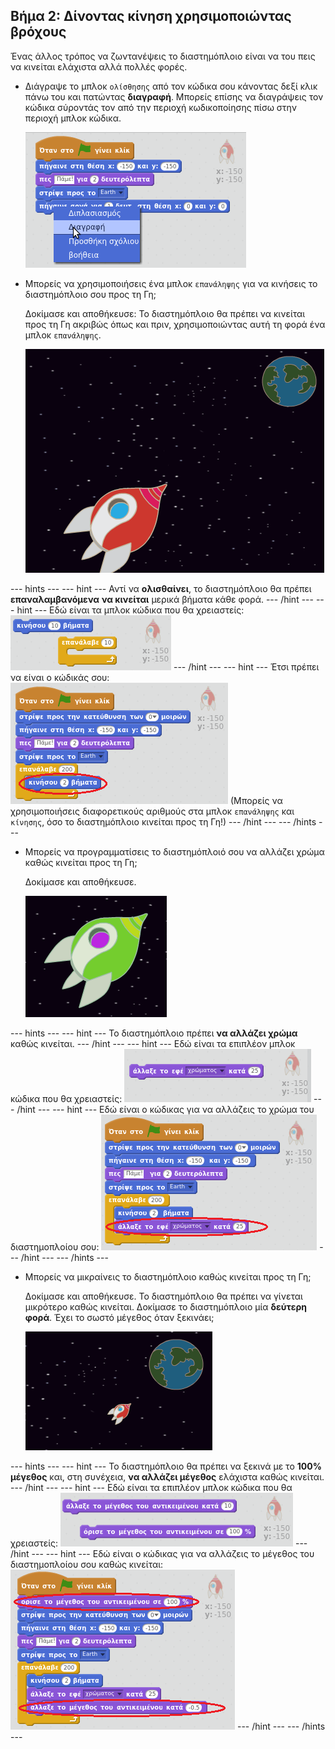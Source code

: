 ## Βήμα 2: Δίνοντας κίνηση χρησιμοποιώντας βρόχους

Ένας άλλος τρόπος να ζωντανέψεις το διαστημόπλοιο είναι να του πεις να κινείται ελάχιστα αλλά πολλές φορές.

+ Διάγραψε το μπλοκ `ολίσθησης` από τον κώδικα σου κάνοντας δεξί κλικ πάνω του και πατώντας **διαγραφή**. Μπορείς επίσης να διαγράψεις τον κώδικα σύροντάς τον από την περιοχή κωδικοποίησης πίσω στην περιοχή μπλοκ κώδικα.
    
    ![Διαγραφή του μπλοκ ολίσθησης](images/space-delete-glide.png)

+ Μπορείς να χρησιμοποιήσεις ένα μπλοκ `επανάληψης` για να κινήσεις το διαστημόπλοιο σου προς τη Γη;
    
    Δοκίμασε και αποθήκευσε: Το διαστημόπλοιο θα πρέπει να κινείται προς τη Γη ακριβώς όπως και πριν, χρησιμοποιώντας αυτή τη φορά ένα μπλοκ `επανάληψης`.
    
    ![Δοκιμάζοντας ένα κινούμενο σχέδιο διαστημόπλοιου](images/space-animate-stage.png)

--- hints --- --- hint --- Αντί να **ολισθαίνει**, το διαστημόπλοιο θα πρέπει **επαναλαμβανόμενα** **να κινείται** μερικά βήματα κάθε φορά. --- /hint --- --- hint --- Εδώ είναι τα μπλοκ κώδικα που θα χρειαστείς: ![Blocks for an animated spaceship](images/space-repeat-blocks.png) --- /hint --- --- hint --- Έτσι πρέπει να είναι ο κώδικάς σου: ![Code for an animated spaceship](images/space-repeat-code.png) (Μπορείς να χρησιμοποιήσεις διαφορετικούς αριθμούς στα μπλοκ `επανάληψης` και `κίνησης`, όσο το διαστημόπλοιο κινείται προς τη Γη!) --- /hint --- --- /hints ---

+ Μπορείς να προγραμματίσεις το διαστημόπλοιό σου να αλλάζει χρώμα καθώς κινείται προς τη Γη;
    
    Δοκίμασε και αποθήκευσε.
    
    ![Δοκιμή ενός διαστημοπλοίου που αλλάζει χρώματα](images/space-colour-test.png)

--- hints --- --- hint --- Το διαστημόπλοιο πρέπει **να αλλάζει χρώμα** καθώς κινείται. --- /hint --- --- hint --- Εδώ είναι τα επιπλέον μπλοκ κώδικα που θα χρειαστείς: ![Block for changing colour](images/space-colour-blocks.png) --- /hint --- --- hint --- Εδώ είναι ο κώδικας για να αλλάζεις το χρώμα του διαστημοπλοίου σου: ![Code for an animated spaceship](images/space-colour-code.png) --- /hint --- --- /hints ---

+ Μπορείς να μικραίνεις το διαστημόπλοιο καθώς κινείται προς τη Γη;
    
    Δοκίμασε και αποθήκευσε. Το διαστημόπλοιο θα πρέπει να γίνεται μικρότερο καθώς κινείται. Δοκίμασε το διαστημόπλοιο μία **δεύτερη φορά**. Έχει το σωστό μέγεθος όταν ξεκινάει;
    
    ![Δοκιμάζοντας ένα συρρικνούμενο διαστημόπλοιο](images/space-size-test.png)

--- hints --- --- hint --- Το διαστημόπλοιο θα πρέπει να ξεκινά με το **100% μέγεθος** και, στη συνέχεια, **να αλλάζει μέγεθος** ελάχιστα καθώς κινείται. --- /hint --- --- hint --- Εδώ είναι τα επιπλέον μπλοκ κώδικα που θα χρειαστείς: ![Blocks for changing size](images/space-size-blocks.png) --- /hint --- --- hint --- Εδώ είναι ο κώδικας για να αλλάζεις το μέγεθος του διαστημοπλοίου σου καθώς κινείται: ![Code for changing size](images/space-size-code.png) --- /hint --- --- /hints ---